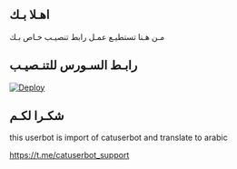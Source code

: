 ## اهـلا بـك
مـن هـنا تستطيـع عمـل رابط تنصيـب خـاص بـك

## رابـط السـورس للتنـصيـب

[![Deploy](https://www.herokucdn.com/deploy/button.svg)](https://heroku.com/deploy?template=https://github.com/MOSKORE/jmthon)

## شكـرا لكـم 


this userbot is import of catuserbot and translate to arabic

https://t.me/catuserbot_support
